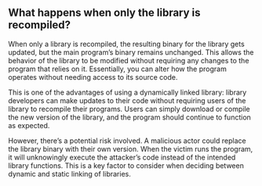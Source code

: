 ## What happens when only the library is recompiled?
When only a library is recompiled, the resulting binary for the library gets updated, but the main program’s binary remains unchanged. This allows the behavior of the library to be modified without requiring any changes to the program that relies on it. Essentially, you can alter how the program operates without needing access to its source code.

This is one of the advantages of using a dynamically linked library: library developers can make updates to their code without requiring users of the library to recompile their programs. Users can simply download or compile the new version of the library, and the program should continue to function as expected.

However, there’s a potential risk involved. A malicious actor could replace the library binary with their own version. When the victim runs the program, it will unknowingly execute the attacker’s code instead of the intended library functions. This is a key factor to consider when deciding between dynamic and static linking of libraries.